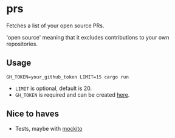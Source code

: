 # prs

Fetches a list of your open source PRs.

'open source' meaning that it excludes contributions to your own
repositories.

## Usage

```
GH_TOKEN=your_github_token LIMIT=15 cargo run
```

* `LIMIT` is optional, default is 20.
* `GH_TOKEN` is required and can be created [here][token].

## Nice to haves

* Tests, maybe with [mockito][mockito]

[token]: https://github.com/settings/tokens
[mockito]: https://github.com/lipanski/mockito

